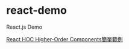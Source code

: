 # react-demo
React.js Demo

[React HOC Higher-Order Components簡單範例](https://matthung0807.blogspot.com/2021/07/react-hoc-higher-order-component-simple.html)
